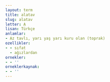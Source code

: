 ```yaml
---
layout: term
title: alatav
slug: alatav
letter: A
lisan: Türkçe
anlamlar:
- Az tavlı, yarı yaş yarı kuru olan (toprak)
ozellikler:
- - sıfat
  - ağızlardan
ornekler:
- - ''
orneklerkaynak:
- - ''
---
```

